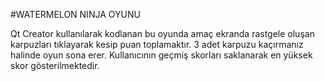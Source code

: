 #WATERMELON NINJA OYUNU

Qt Creator kullanılarak kodlanan bu oyunda amaç ekranda rastgele oluşan karpuzları tıklayarak kesip puan toplamaktır. 3 adet karpuzu kaçırmanız halinde oyun sona erer. Kullanıcının geçmiş skorları saklanarak en yüksek skor gösterilmektedir.
